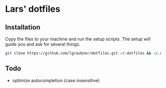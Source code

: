 # Lars' dotfiles

## Installation

Copy the files to your machine and run the setup scripts. The setup will guide you and ask for several things.

```bash
git clone https://github.com/lgraubner/dotfiles.git ~/.dotfiles && ~/.dotfiles/setup
```

## Todo

- optimize autocompletion (case insensitive)
